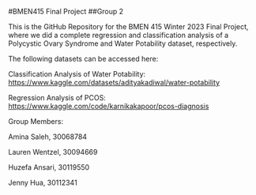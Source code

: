 #BMEN415 Final Project
##Group 2

This is the GitHub Repository for the BMEN 415 Winter 2023 Final Project, where we did a complete regression and classification analysis of a Polycystic Ovary Syndrome and Water Potability dataset, respectively.

The following datasets can be accessed here:

Classification Analysis of Water Potability: https://www.kaggle.com/datasets/adityakadiwal/water-potability

Regression Analysis of PCOS: https://www.kaggle.com/code/karnikakapoor/pcos-diagnosis

Group Members:

Amina Saleh, 30068784

Lauren Wentzel, 30094669

Huzefa Ansari, 30119550

Jenny Hua, 30112341

